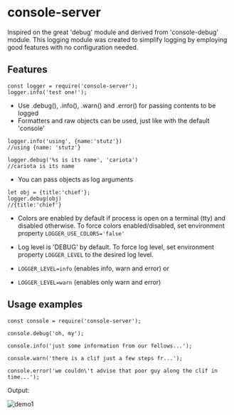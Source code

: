 # console-server
Inspired on the great 'debug' module and derived from 'console-debug' module. This logging module was created to simplify logging by employing good features with no configuration needed.

## Features

```
const logger = require('console-server');
logger.info('test one!');
```

* Use .debug(), .info(), .warn() and .error() for passing contents to be logged
* Formatters and raw objects can be used, just like with the default 'console'
 
```
logger.info('using', {name:'stutz'})
//using {name: 'stutz'}
```

 ```
 logger.debug('%s is its name', 'cariota')
 //cariota is its name
 ```

* You can pass objects as log arguments

 ```
 let obj = {title:'chief'};
 logger.debug(obj)
 //{title:'chief'} 
 ```

* Colors are enabled by default if process is open on a terminal (tty) and disabled otherwise. To force colors enabled/disabled, set environment property ```LOGGER_USE_COLORS='false'```

* Log level is 'DEBUG' by default. To force log level, set environment property ```LOGGER_LEVEL``` to the desired log level. 
 * ```LOGGER_LEVEL=info``` (enables info, warn and error) or  
 * ```LOGGER_LEVEL=warn``` (enables only warn and error)

## Usage examples
```
const console = require('console-server');

console.debug('oh, my');

console.info('just some information from our fellows...');

console.warn('there is a clif just a few steps fr...');

console.error('we couldn\'t advise that poor guy along the clif in time...');
```

Output:

![demo1](demo1.png "Demo output")